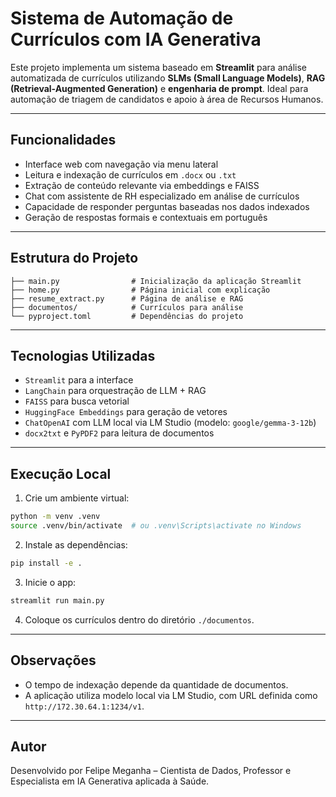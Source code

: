 # Sistema de Automação de Currículos com IA Generativa

Este projeto implementa um sistema baseado em **Streamlit** para análise automatizada de currículos utilizando **SLMs (Small Language Models)**, **RAG (Retrieval-Augmented Generation)** e **engenharia de prompt**. Ideal para automação de triagem de candidatos e apoio à área de Recursos Humanos.

---

## Funcionalidades

- Interface web com navegação via menu lateral
- Leitura e indexação de currículos em `.docx` ou `.txt`
- Extração de conteúdo relevante via embeddings e FAISS
- Chat com assistente de RH especializado em análise de currículos
- Capacidade de responder perguntas baseadas nos dados indexados
- Geração de respostas formais e contextuais em português

---

## Estrutura do Projeto

```
├── main.py                # Inicialização da aplicação Streamlit
├── home.py                # Página inicial com explicação
├── resume_extract.py      # Página de análise e RAG
├── documentos/            # Currículos para análise
└── pyproject.toml         # Dependências do projeto
```

---

## Tecnologias Utilizadas

- `Streamlit` para a interface
- `LangChain` para orquestração de LLM + RAG
- `FAISS` para busca vetorial
- `HuggingFace Embeddings` para geração de vetores
- `ChatOpenAI` com LLM local via LM Studio (modelo: `google/gemma-3-12b`)
- `docx2txt` e `PyPDF2` para leitura de documentos

---

## Execução Local

1. Crie um ambiente virtual:
```bash
python -m venv .venv
source .venv/bin/activate  # ou .venv\Scripts\activate no Windows
```

2. Instale as dependências:
```bash
pip install -e .
```

3. Inicie o app:
```bash
streamlit run main.py
```

4. Coloque os currículos dentro do diretório `./documentos`.

---

## Observações

- O tempo de indexação depende da quantidade de documentos.
- A aplicação utiliza modelo local via LM Studio, com URL definida como `http://172.30.64.1:1234/v1`.

---

## Autor

Desenvolvido por Felipe Meganha – Cientista de Dados, Professor e Especialista em IA Generativa aplicada à Saúde.

